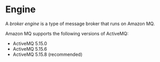 # Engine<a name="broker-engine"></a>

A *broker engine* is a type of message broker that runs on Amazon MQ\. 

Amazon MQ supports the following versions of ActiveMQ:
+ ActiveMQ 5\.15\.0
+ ActiveMQ 5\.15\.6
+ ActiveMQ 5\.15\.8 \(recommended\)